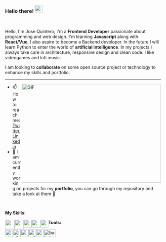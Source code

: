 <!---
deividcode/deividcode is a ✨ special ✨ repository because its `README.md` (this file) appears on your GitHub profile.
You can click the Preview link to take a look at your changes.
--->

### Hello there! <img src="https://media.giphy.com/media/hvRJCLFzcasrR4ia7z/giphy.gif" width="25px">

<br />

Hello, I'm Jose Quintero, I'm a **Frontend Developer** passionate about programming and web design. I'm learning **Javascript** along with **React/Vue**, I also aspire to become a Backend developer. In the future I will learn Python to enter the world of **artificial intelligence**. In my projects I always take care in architecture, responsive design and clean code. I like videogames and lofi music.

I am looking to **collaborate** on some open source project or technology to enhance my skills and portfolio.

---

<img align="right" alt="GIF" src="https://user-images.githubusercontent.com/54855093/160256385-ecdcdfde-2d14-48e1-8ec5-52991684eb20.gif" width="450" height="320" />  

- :mailbox: How to reach me: <a href="https://twitter.com/deividCoder">Twitter</a>, <a href="www.linkedin.com/in/jose-quintero-martinez">Linkedin</a>
- :briefcase: I am currently working on projects for my **portfolio**, you can go through my repository and take a look at them :eyes:

<br/>

**My Skills:**  

<img style="float: left;" width="30" height="30" src="https://user-images.githubusercontent.com/54855093/160245113-504f7a91-a1b6-402b-83dc-507173b51d1f.svg">         <img style="float: left;" width="30" height="30" float="left" src="https://user-images.githubusercontent.com/54855093/160245342-e95ab13c-593a-4cde-aba9-31fa698a0456.svg"> <img style="float: left;" width="25" height="25" float="left" src="https://user-images.githubusercontent.com/54855093/160245350-0b1c9d2f-28bb-4c6d-a8a2-5196a33e919a.svg"> <img style="float: left;" width="30" height="25" float="left" src="https://user-images.githubusercontent.com/54855093/160255649-6438b801-3133-459d-b305-d055d93a34c9.svg"> <img style="float: left;" width="25" height="25" float="left" src="https://user-images.githubusercontent.com/54855093/160256094-2540d596-eac0-4356-9cee-7525d5fed55a.svg">


**Tools:**  

<img style="float: left;" width="25" height="25" alt="visual-studio-code" src="https://user-images.githubusercontent.com/54855093/160255714-f0dc2d15-03b7-401b-8d53-c3d5640a7299.svg"> <img style="float: left;" width="25" height="25" alt="vitejs" src="https://user-images.githubusercontent.com/54855093/160255716-85563851-c33e-4765-b604-4847c9d4dec1.svg"> <img style="float: left;" width="25" height="25" alt="postcss" src="https://user-images.githubusercontent.com/54855093/160255709-5452b50f-9e0a-4a4a-a025-d819d2d20e86.svg"> <img style="float: left;" width="25" height="25" alt="eslint" src="https://user-images.githubusercontent.com/54855093/160255720-e9906188-3ebd-465a-a3ad-fc066a96b8bb.svg"> <img style="float: left;" width="25" height="25" alt="prettier" src="https://user-images.githubusercontent.com/54855093/160255710-9b204623-7bd9-461e-af1f-e2b3a49820af.svg"> <img style="float: left;" width="38" height="25" alt="babel" src="https://user-images.githubusercontent.com/54855093/160255717-4f84bd46-808c-4b50-8fe8-4cc9d2a3a1aa.svg">


